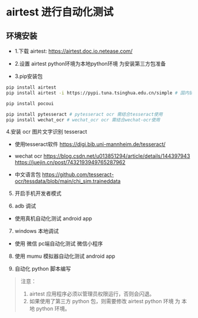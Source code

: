 # airtest 进行自动化测试

## 环境安装

+ 1.下载 airtest: https://airtest.doc.io.netease.com/
+ 2.设置 airtest python环境为本地python环境
  为安装第三方包准备

+ 3.pip安装包

```sh
pip install airtest
pip install airtest -i https://pypi.tuna.tsinghua.edu.cn/simple # 国内镜像更快

pip install pocoui

pip install pytesseract # pytesseract ocr 需结合tesseract使用
pip install wechat_ocr # wechat_ocr ocr 需结合wechat-ocr使用
```

4.安装 ocr 图片文字识别 tesseract

+ 使用tesseract软件
  https://digi.bib.uni-mannheim.de/tesseract/
+ wechat ocr
  https://blog.csdn.net/u013851294/article/details/144397943
  https://juejin.cn/post/7432193949765287962

+ 中文语言包
  https://github.com/tesseract-ocr/tessdata/blob/main/chi_sim.traineddata

5. 开启手机开发者模式

6. adb 调试
  - 使用真机自动化测试 android app
7. windows 本地调试
  - 使用 微信 pc端自动化测试 微信小程序

8. 使用 mumu 模拟器自动化测试 android app

9. 自动化 python 脚本编写

> 注意：
> 1. airtest 应用程序必须以管理员权限运行，否则会闪退。
> 2. 如果使用了第三方 python 包，则需要修改 airtest python 环境 为 本地 python 环境。
